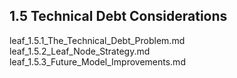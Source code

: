 ## 1.5 Technical Debt Considerations

leaf_1.5.1_The_Technical_Debt_Problem.md
leaf_1.5.2_Leaf_Node_Strategy.md
leaf_1.5.3_Future_Model_Improvements.md